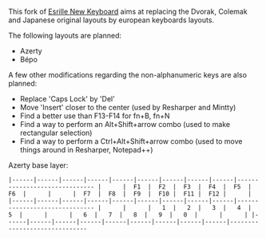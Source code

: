 This fork of [Esrille New Keyboard](https://github.com/esrille/new-keyboard) aims at replacing the Dvorak, Colemak and Japanese original layouts by european keyboards layouts.  


The following layouts are planned:
 - Azerty
 - Bépo
 
 
A few other modifications regarding the non-alphanumeric keys are also planned:
 - Replace 'Caps Lock' by 'Del'
 - Move 'Insert' closer to the center (used by Resharper and Mintty)
 - Find a better use than F13-F14 for fn+B, fn+N
 - Find a way to perform an Alt+Shift+arrow combo (used to make rectangular selection)
 - Find a way to perform a Ctrl+Alt+Shift+arrow combo (used to move things around in Resharper, Notepad++)

Azerty base layer:

`
|------|------|------|------|------|------|------|------|------|------------------------------
|      |  F1  |  F2  |  F3  |  F4  |  F5  |  F6  |      |      |  F7  |  F8  |  F9  |  F10 |  F11 |  F12 |      |
|------|------|------|------|------|------|------|------|------|------------------------------
|      |      |   1  |   2  |   3  |   4  |   5  |      |      |   6  |   7  |   8  |   9  |   0  |      |      |
|------|------|------|------|------|------|------|------|------|------------------------------
`